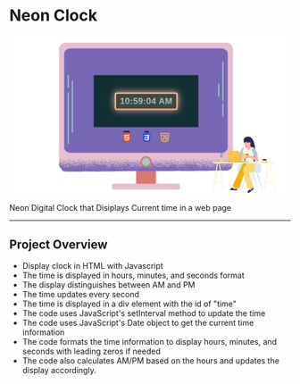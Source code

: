 # Neon Clock

![Neon Clock](Neon_Clock.jpg)

Neon Digital Clock that Disiplays Current time in a web page

---

## Project Overview
- Display clock in HTML with Javascript
- The time is displayed in hours, minutes, and seconds format
- The display distinguishes between AM and PM
- The time updates every second
- The time is displayed in a div element with the id of "time"
- The code uses JavaScript's setInterval method to update the time
- The code uses JavaScript's Date object to get the current time information
- The code formats the time information to display hours, minutes, and seconds with leading zeros if needed
- The code also calculates AM/PM based on the hours and updates the display accordingly.